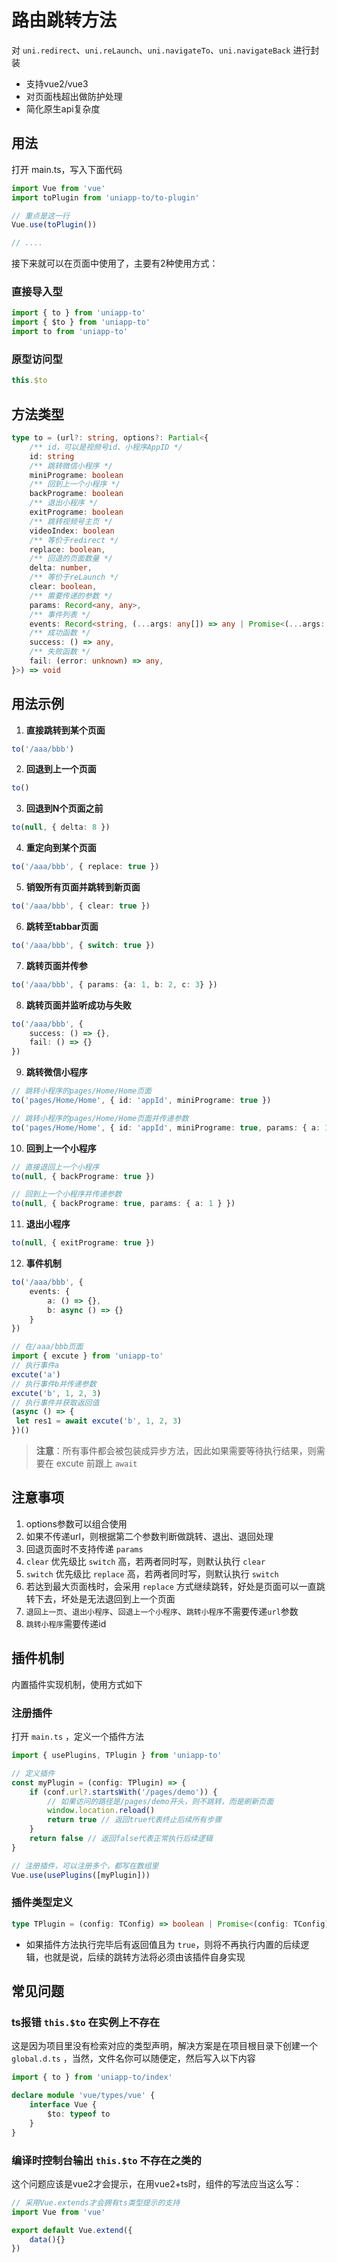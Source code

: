 # 路由跳转方法

对 `uni.redirect`、`uni.reLaunch`、`uni.navigateTo`、`uni.navigateBack` 进行封装

- 支持vue2/vue3
- 对页面栈超出做防护处理
- 简化原生api复杂度

## 用法

打开 main.ts，写入下面代码
```ts
import Vue from 'vue'
import toPlugin from 'uniapp-to/to-plugin'

// 重点是这一行
Vue.use(toPlugin())

// ....
```

接下来就可以在页面中使用了，主要有2种使用方式：

### 直接导入型
```ts
import { to } from 'uniapp-to'
import { $to } from 'uniapp-to'
import to from 'uniapp-to'
```

### 原型访问型
```ts
this.$to
```

## 方法类型
```ts
type to = (url?: string, options?: Partial<{
    /** id，可以是视频号id、小程序AppID */
    id: string
    /** 跳转微信小程序 */
    miniPrograme: boolean
    /** 回到上一个小程序 */
    backPrograme: boolean
    /** 退出小程序 */
    exitPrograme: boolean
    /** 跳转视频号主页 */
    videoIndex: boolean
    /** 等价于redirect */
    replace: boolean,
    /** 回退的页面数量 */
    delta: number,
    /** 等价于reLaunch */
    clear: boolean,
    /** 需要传递的参数 */
    params: Record<any, any>,
    /** 事件列表 */
    events: Record<string, (...args: any[]) => any | Promise<(...args: any[]) => any>>,
    /** 成功函数 */
    success: () => any,
    /** 失败函数 */
    fail: (error: unknown) => any,
}>) => void
```

## 用法示例

1. **直接跳转到某个页面**
```ts
to('/aaa/bbb')
```

2. **回退到上一个页面**
```ts
to()
```

3. **回退到N个页面之前**
```ts
to(null, { delta: 8 })
```

4. **重定向到某个页面**
```ts
to('/aaa/bbb', { replace: true })
```

5. **销毁所有页面并跳转到新页面**
```ts
to('/aaa/bbb', { clear: true })
```

6. **跳转至tabbar页面**
```ts
to('/aaa/bbb', { switch: true })
```

7. **跳转页面并传参**
```ts
to('/aaa/bbb', { params: {a: 1, b: 2, c: 3} })
```

8. **跳转页面并监听成功与失败**
```ts
to('/aaa/bbb', {
    success: () => {},
    fail: () => {}
})
```

9.  **跳转微信小程序**
```ts
// 跳转小程序的pages/Home/Home页面
to('pages/Home/Home', { id: 'appId', miniPrograme: true })

// 跳转小程序的pages/Home/Home页面并传递参数
to('pages/Home/Home', { id: 'appId', miniPrograme: true, params: { a: 1 } })
```

10. **回到上一个小程序**
```ts
// 直接退回上一个小程序
to(null, { backPrograme: true })

// 回到上一个小程序并传递参数
to(null, { backPrograme: true, params: { a: 1 } })
```

11. **退出小程序**
```ts
to(null, { exitPrograme: true })
```

12. **事件机制**
```ts
to('/aaa/bbb', {
    events: {
        a: () => {},
        b: async () => {}
    }
})

// 在/aaa/bbb页面
import { excute } from 'uniapp-to'
// 执行事件a
excute('a')
// 执行事件b并传递参数
excute('b', 1, 2, 3)
// 执行事件并获取返回值
(async () => {
 let res1 = await excute('b', 1, 2, 3)
})()
```
>**注意**：所有事件都会被包装成异步方法，因此如果需要等待执行结果，则需要在 excute 前跟上 `await`



## 注意事项

1. options参数可以组合使用
2. 如果不传递url，则根据第二个参数判断做跳转、退出、退回处理
3. 回退页面时不支持传递 `params` 
4. `clear` 优先级比 `switch` 高，若两者同时写，则默认执行 `clear`
5. `switch` 优先级比 `replace` 高，若两者同时写，则默认执行 `switch`
6. 若达到最大页面栈时，会采用 `replace` 方式继续跳转，好处是页面可以一直跳转下去，坏处是无法退回到上一个页面
7. `退回上一页`、`退出小程序`、`回退上一个小程序`、`跳转小程序`不需要传递`url`参数
8. `跳转小程序`需要传递id


## 插件机制
内置插件实现机制，使用方式如下

### 注册插件
打开 `main.ts` ，定义一个插件方法
```ts
import { usePlugins, TPlugin } from 'uniapp-to'

// 定义插件
const myPlugin = (config: TPlugin) => {
    if (conf.url?.startsWith('/pages/demo')) {
        // 如果访问的路径是/pages/demo开头，则不跳转，而是刷新页面
        window.location.reload()
        return true // 返回true代表终止后续所有步骤
    }
    return false // 返回false代表正常执行后续逻辑
}

// 注册插件，可以注册多个，都写在数组里
Vue.use(usePlugins([myPlugin]))
```

### 插件类型定义
```ts
type TPlugin = (config: TConfig) => boolean | Promise<(config: TConfig) => boolean>
```

- 如果插件方法执行完毕后有返回值且为 `true`，则将不再执行内置的后续逻辑，也就是说，后续的跳转方法将必须由该插件自身实现


## 常见问题

### ts报错 `this.$to` 在实例上不存在
这是因为项目里没有检索对应的类型声明，解决方案是在项目根目录下创建一个 `global.d.ts` ，当然，文件名你可以随便定，然后写入以下内容
```ts
import { to } from 'uniapp-to/index'

declare module 'vue/types/vue' {
    interface Vue {
        $to: typeof to
    }
}
```


### 编译时控制台输出 `this.$to` 不存在之类的
这个问题应该是vue2才会提示，在用vue2+ts时，组件的写法应当这么写：
```ts
// 采用Vue.extends才会拥有ts类型提示的支持
import Vue from 'vue'

export default Vue.extend({
    data(){}
})
```